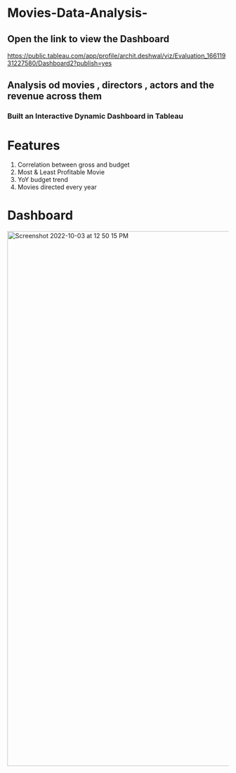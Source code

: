 # Movies-Data-Analysis-
## Open the link to view the Dashboard 
https://public.tableau.com/app/profile/archit.deshwal/viz/Evaluation_16611931227580/Dashboard2?publish=yes 
## Analysis od movies , directors , actors and the revenue across them 
### Built an Interactive Dynamic Dashboard in Tableau 
# Features 
1) Correlation between gross and budget 
2) Most & Least Profitable Movie 
3) YoY budget trend 
4) Movies directed every year 
# Dashboard 
<img width="1218" alt="Screenshot 2022-10-03 at 12 50 15 PM" src="https://user-images.githubusercontent.com/112552692/193524633-9bf0889b-6694-4284-9987-3e7885f6bff2.png">
